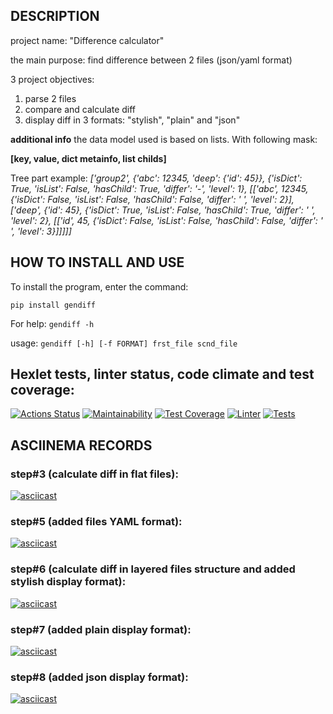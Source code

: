 ## DESCRIPTION
project name: "Difference calculator"

the main purpose: find difference between 2 files (json/yaml format)

3 project objectives:
1. parse 2 files
2. compare and calculate diff
3. display diff in 3 formats: "stylish", "plain" and "json"

**additional info**
the data model used is based on lists. With following mask:

__[key, value, dict metainfo, list childs]__

Tree part example:
_['group2', {'abc': 12345, 'deep': {'id': 45}}, {'isDict': True, 'isList': False, 'hasChild': True, 'differ': '-', 'level': 1}, [['abc', 12345, {'isDict': False, 'isList': False, 'hasChild': False, 'differ': ' ', 'level': 2}], ['deep', {'id': 45}, {'isDict': True, 'isList': False, 'hasChild': True, 'differ': ' ', 'level': 2}, [['id', 45, {'isDict': False, 'isList': False, 'hasChild': False, 'differ': ' ', 'level': 3}]]]]]_


## HOW TO INSTALL AND USE
To install the program, enter the command:

```
pip install gendiff
```

For help: `gendiff -h`

usage: `gendiff [-h] [-f FORMAT] frst_file scnd_file`

## Hexlet tests, linter status, code climate and test coverage:
[![Actions Status](https://github.com/ConstableFraser/python-project-50/workflows/hexlet-check/badge.svg)](https://github.com/ConstableFraser/python-project-50/actions)
[![Maintainability](https://api.codeclimate.com/v1/badges/7212408bfd1a84de5cde/maintainability)](https://codeclimate.com/github/ConstableFraser/python-project-50/maintainability)
[![Test Coverage](https://api.codeclimate.com/v1/badges/7212408bfd1a84de5cde/test_coverage)](https://codeclimate.com/github/ConstableFraser/python-project-50/test_coverage)
[![Linter](https://github.com/ConstableFraser/python-project-50/actions/workflows/Linter.yml/badge.svg)](https://github.com/ConstableFraser/python-project-50/actions/workflows/Linter.yml)
[![Tests](https://github.com/ConstableFraser/python-project-50/actions/workflows/pytest.yml/badge.svg)](https://github.com/ConstableFraser/python-project-50/actions/workflows/pytest.yml)

## ASCIINEMA RECORDS
### step#3 (calculate diff in flat files):
[![asciicast](https://asciinema.org/a/521850.svg)](https://asciinema.org/a/521850)
### step#5 (added files YAML format):
[![asciicast](https://asciinema.org/a/525046.svg)](https://asciinema.org/a/525046)
### step#6 (calculate diff in layered files structure and added stylish display format):
[![asciicast](https://asciinema.org/a/533946.svg)](https://asciinema.org/a/533946)
### step#7 (added plain display format):
[![asciicast](https://asciinema.org/a/534728.svg)](https://asciinema.org/a/534728)
### step#8 (added json display format):
[![asciicast](https://asciinema.org/a/535297.svg)](https://asciinema.org/a/535297)
